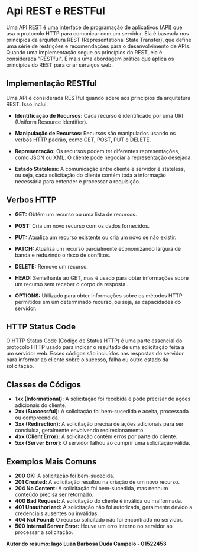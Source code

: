 # Api REST e RESTFul

Uma API REST é uma interface de programação de aplicativos (API) que usa o protocolo HTTP para comunicar com um servidor. Ela é baseada nos princípios da arquitetura REST (Representational State Transfer), que define uma série de restrições e recomendações para o desenvolvimento de APIs.
Quando uma implementação segue os princípios do REST, ela é considerada "RESTful". É mais uma abordagem prática que aplica os princípios do REST para criar serviços web.
## Implementação RESTful

Uma API é considerada RESTful quando adere aos princípios da arquitetura REST. Isso inclui:

- **Identificação de Recursos:** Cada recurso é identificado por uma URI (Uniform Resource Identifier).
  
- **Manipulação de Recursos:** Recursos são manipulados usando os verbos HTTP padrão, como GET, POST, PUT e DELETE.

- **Representação:** Os recursos podem ter diferentes representações, como JSON ou XML. O cliente pode negociar a representação desejada.

- **Estado Stateless:** A comunicação entre cliente e servidor é stateless, ou seja, cada solicitação do cliente contém toda a informação necessária para entender e processar a requisição.

## Verbos HTTP

- **GET:** Obtém um recurso ou uma lista de recursos.
  
- **POST:** Cria um novo recurso com os dados fornecidos.
  
- **PUT:** Atualiza um recurso existente ou cria um novo se não existir.

- **PATCH:** Atualiza um recurso parcialmente economizando largura de banda e reduzindo o risco de conflitos.
  
- **DELETE:** Remove um recurso.

- **HEAD:** Semelhante ao GET, mas é usado para obter informações sobre um recurso sem receber o corpo da resposta..

- **OPTIONS:** Utilizado para obter informações sobre os métodos HTTP permitidos em um determinado recurso, ou seja, as capacidades do servidor.

## HTTP Status Code

O HTTP Status Code (Código de Status HTTP) é uma parte essencial do protocolo HTTP usado para indicar o resultado de uma solicitação feita a um servidor web. Esses códigos são incluídos nas respostas do servidor para informar ao cliente sobre o sucesso, falha ou outro estado da solicitação.

## Classes de Códigos

- **1xx (Informational):** A solicitação foi recebida e pode precisar de ações adicionais do cliente.
- **2xx (Successful):** A solicitação foi bem-sucedida e aceita, processada ou compreendida.
- **3xx (Redirection):** A solicitação precisa de ações adicionais para ser concluída, geralmente envolvendo redirecionamento.
- **4xx (Client Error):** A solicitação contém erros por parte do cliente.
- **5xx (Server Error):** O servidor falhou ao cumprir uma solicitação válida.

## Exemplos Mais Comuns

- **200 OK:** A solicitação foi bem-sucedida.
- **201 Created:** A solicitação resultou na criação de um novo recurso.
- **204 No Content:** A solicitação foi bem-sucedida, mas nenhum conteúdo precisa ser retornado.
- **400 Bad Request:** A solicitação do cliente é inválida ou malformada.
- **401 Unauthorized:** A solicitação não foi autorizada, geralmente devido a credenciais ausentes ou inválidas.
- **404 Not Found:** O recurso solicitado não foi encontrado no servidor.
- **500 Internal Server Error:** Houve um erro interno no servidor ao processar a solicitação.

 **Autor do resumo: Iago Luan Barbosa Duda Campelo - 01522453**
